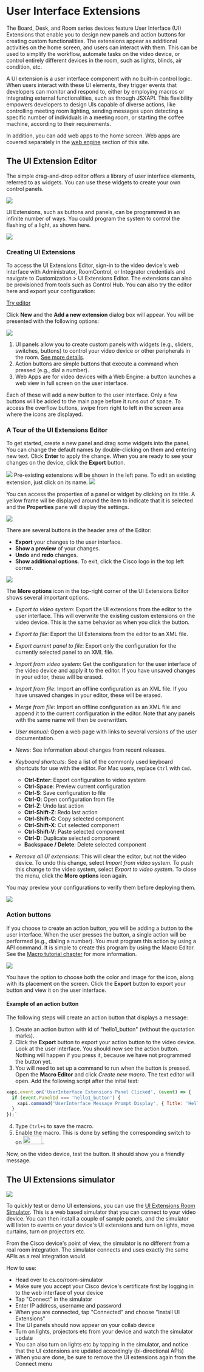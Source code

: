 # User Interface Extensions

The Board, Desk, and Room series devices feature User Interface (UI) Extensions that enable you to design new panels and action buttons for creating custom functionalities. The extensions appear as additional activities on the home screen, and users can interact with them. This can be used to simplify the workflow, automate tasks on the video device, or control entirely different devices in the room, such as lights, blinds, air condition, etc.

A UI extension is a user interface component with no built-in control logic. When users interact with these UI elements, they trigger events that developers can monitor and respond to, either by employing macros or integrating external functionalities, such as through JSXAPI. This flexibility empowers developers to design UIs capable of diverse actions, like controlling meeting room lighting, sending messages upon detecting a specific number of individuals in a meeting room, or starting the coffee machine, according to their requirements. 

In addition, you can add web apps to the home screen. Web apps are covered separately in the [web engine](./WebEngine.md) section of this site.

## The UI Extension Editor

The simple drag-and-drop editor offers a library of user interface elements, referred to as widgets. You can use these widgets to create your own control panels.

<img src="/doc/images/uiextensions/ui-custom-panel.png" />

UI Extensions, such as buttons and panels, can be programmed in an infinite number of ways. You could program the system to control the flashing of a light, as shown here. 

<img src="/doc/images/uiextensions/ui-custom-panel-2.png"/>


### Creating UI Extensions 

To access the UI Extensions Editor, sign-in to the video device's web interface with Administrator, RoomControl, or Integrator credentials and navigate to Customization > UI Extensions Editor. The extensions can also be provisioned from tools such as Control Hub. You can also try the editor here and export your configuration:

<a class="button" href="https://custom-collab.cisco.com/uieditor/">Try editor</a>

Click **New** and the **Add a new extension** dialog box will appear. 
You will be presented with the following options:

<img src="/doc/images/uiextensions/uiextens-configuration.png" />


1. UI panels allow you to create custom panels with widgets (e.g., sliders, switches, buttons) to control your video device or other peripherals in the room. [See more details](./UiExtensions-Panels.md).
2. Action buttons are simple buttons that execute a command when pressed (e.g., dial a number).
3. Web Apps are for video devices with a Web Engine: a button launches a web view in full screen on the user interface.

Each of these will add a new button to the user interface. Only a few buttons will be added to the main page before it runs out of space. To access the overflow buttons, swipe from right to left in the screen area where the icons are displayed.

### A Tour of the UI Extensions Editor 

To get started, create a new panel and drag some widgets into the panel. 
You can change the default names by double-clicking on them and entering new text. Click **Enter** to apply the change.
When you are ready to see your changes on the device, click the **Export** button.

<img src="/doc/images/uiextensions/uiextns-editor.png"/>
Pre-existing extensions will be shown in the left pane. To edit an existing extension, just click on its name.

<img src="/doc/images/uiextensions/uiextns-editor-3.png"/>

You can access the properties of a panel or widget by clicking on its title. 
A yellow frame wil be displayed around the item to indicate that it is selected and the **Properties** pane will display the settings.

<img src="/doc/images/uiextensions/uiextns-editor-2.png"/>

There are several buttons in the header area of the Editor:

- **Export** your changes to the user interface.
- **Show a preview** of your changes.
- **Undo** and **redo** changes. 
- **Show additional options**.
To exit, click the Cisco logo in the top left corner.

<img src="/doc/images/uiextensions/uiextns-editor-4.png"/>

  
The **More options** icon in the top-right corner of the UI Extensions Editor shows several important options.
- *Export to video system*: Export the UI extensions from the editor to the user interface. This will overwrite the existing custom extensions on the video device. This is the same behavior as when you click the  button.
- *Export to file*: Export the UI Extensions from the editor to an XML file.
- *Export current panel to file*: Export only the configuration for the currently selected panel to an XML file.
- *Import from video system*: Get the configuration for the user interface of the video device and apply it to the editor. If you have unsaved changes in your editor, these will be erased.
- *Import from file*: Import an offline configuration as an XML file. If you have unsaved changes in your editor, these will be erased.
- *Merge from file*: Import an offline configuration as an XML file and append it to the current configuration in the editor. Note that any panels with the same name will then be overwritten.
- *User manual*: Open a web page with links to several versions of the user documentation.
- *News*: See information about changes from recent releases.
- *Keyboard shortcuts*: See a list of the commonly used keyboard shortcuts for use with the editor. For Mac users, replace `Ctrl` with `Cmd`.
  
  - **Ctrl-Enter**: Export configuration to video system
  - **Ctrl-Space**: Preview current configuration
  - **Ctrl-S**: Save configuration to file
  - **Ctrl-O**: Open configuration from file
  - **Ctrl-Z**: Undo last action
  - **Ctrl-Shift-Z**: Redo last action
  - **Ctrl-Shift-C**: Copy selected component
  - **Ctrl-Shift-X**: Cut selected component
  - **Ctrl-Shift-V**: Paste selected component
  - **Ctrl-D**: Duplicate selected component
  - **Backspace / Delete**: Delete selected component

- *Remove all UI extensions*: This will clear the editor, but not the video device. To undo this change, select *Import from video system*. To push this change to the video system, select *Export to video system*. To close the menu, click the **More options** icon again.

You may preview your configurations to verify them before deploying them.

<img src="/doc/images/uiextensions/uiextns-editor-5.png"/>

### Action buttons

If you choose to create an action button, you will be adding a button to the user interface. When the user presses the button, a single action will be performed (e.g., dialing a number).
You must program this action by using a API command. It is simple to create this program by using the Macro Editor. See the [Macro tutorial chapter](./MacroTutorial.md) for more information.

<img src="/doc/images/uiextensions/create-action-button.png"/>

You have the option to choose both the color and image for the icon, along with its placement on the screen. Click the **Export** button to export your button and view it on the user interface.

#### Example of an action button

The following steps will create an action button that displays a message:

1. Create an action button with id of "hello1_button" (without the quotation marks). 
2. Click the **Export** button to export your action button to the video device. 
Look at the user interface. You should now see the action button. Nothing will happen if you press it, because we have not programmed the button yet.
3. You will need to set up a command to run when the button is pressed. 
Open the **Macro Editor** and click *Create new macro*. The text editor will open. Add the following script after the inital text:

```javascript
xapi.event.on('UserInterface Extensions Panel Clicked', (event) => {
  if (event.PanelId === 'hello1_button') {
    xapi.command('UserInterface Message Prompt Display', { Title: 'Hello!', text: 'Have a great day!'} );
  }
});`
```
4. Type `Ctrl+s` to save the macro.
5. Enable the macro. This is done by setting the corresponding switch to on <img src="/doc/images/uiextensions/togglebutton2.png" width="50" height="22"/>.

Now, on the video device, test the button. It should show you a friendly message.


## The UI Extensions simulator

<a href="https://cs.co/room-simulator/" target="_blank">
  <img src="/doc/images/uiextensions/ui-simulator.png" />
</a>

To quickly test or demo UI extensions, you can use the [UI Extensions Room Simulator](https://cs.co/room-simulator). This is a web based simulator that you can connect to your video device. You can then install a couple of sample panels, and the simulator will listen to events on your device's UI extensions and turn on lights, move curtains, turn on projectors etc.

From the Cisco device's point of view, the simulator is no different from a real room integration. The simulator connects and uses exactly the same APIs as a real integration would.

How to use:

* Head over to cs.co/room-simulator
* Make sure you accept your Cisco device's certificate first by logging in to the web interface of your device
* Tap "Connect" in the simulator
* Enter IP address, username and password
* When you are connected, tap "Connected" and choose "Install UI Extensions"
* The UI panels should now appear on your collab device
* Turn on lights, projectors etc from your device and watch the simulator update
* You can also turn on lights etc by tapping in the simulator, and notice that the UI extensions are updated accordingly (bi-directional APIs)
* When you are done, be sure to remove the UI extensions again from the Connect menu

